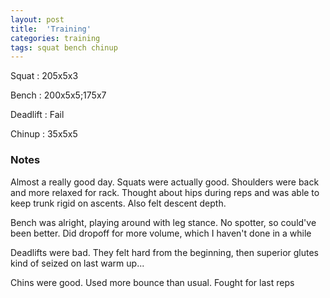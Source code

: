 ```yaml
---
layout: post
title:  'Training'
categories: training
tags: squat bench chinup
---
```


Squat       :   205x5x3 

Bench       :   200x5x5;175x7

Deadlift    :   Fail

Chinup      :   35x5x5

### Notes

Almost a really good day. Squats were actually good. Shoulders were back and more relaxed
for rack. Thought about hips during reps and was able to keep trunk rigid on ascents.
Also felt descent depth.

Bench was alright, playing around with leg stance. No spotter, so could've been better.
Did dropoff for more volume, which I haven't done in a while

Deadlifts were bad. They felt hard from the beginning, then superior glutes kind of
seized on last warm up...

Chins were good. Used more bounce than usual. Fought for last reps
